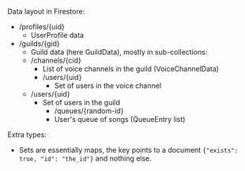 Data layout in Firestore:

- /profiles/{uid}
    - UserProfile data
- /guilds/{gid}
    - Guild data (here GuildData), mostly in sub-collections:
    - /channels/{cid}
        - List of voice channels in the guild (VoiceChannelData)
        - /users/{uid}
            - Set of users in the voice channel
    - /users/{uid}
        - Set of users in the guild
            - /queues/{random-id}
            - User's queue of songs (QueueEntry list)

Extra types:
- Sets are essentially maps, the key points to a document `{"exists": true, "id": "the_id"}` and nothing else.
